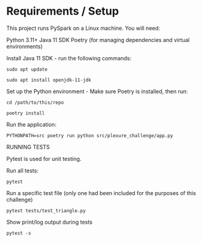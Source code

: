 # Requirements / Setup
This project runs PySpark on a Linux machine. You will need:

Python 3.11+
Java 11 SDK
Poetry (for managing dependencies and virtual environments)

Install Java 11 SDK - run the following commands:

`sudo apt update`

`sudo apt install openjdk-11-jdk`


Set up the Python environment - Make sure Poetry is installed, then run:

`cd /path/to/this/repo`

`poetry install`


Run the application:

`PYTHONPATH=src poetry run python src/plexure_challenge/app.py`


RUNNING TESTS

Pytest is used for unit testing.

Run all tests:

`pytest`

Run a specific test file (only one had been included for the purposes of this challenge)

`pytest tests/test_triangle.py`

Show print/log output during tests

`pytest -s`